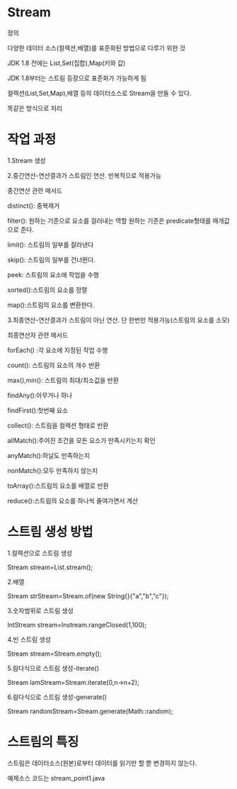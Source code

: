 # Stream

정의

다양한 데이터 소스(컬렉션,배열)를 표준화된 방법으로 다루기 위한 것

JDK 1.8 전에는 List,Set(집합),Map(키와 값)

JDK 1.8부터는 스트림 등장으로 표준화가 가능하게 됨

컬렉션(List,Set,Map),배열 등의 데이터소스로 Stream을 만들 수 있다.

똑같은 방식으로 처리

# 작업 과정

1.Stream 생성

2.중간연산-연산결과가 스트림인 연산. 반복적으로 적용가능


중간연산 관련 메서드

distinct(): 중복제거

filter(): 원하는 기준으로 요소를 걸러내는 역할
            원하는 기준은 predicate형태를 매개값으로 준다.

limit(): 스트림의 일부를 잘라낸다

skip(): 스트림의 일부를 건너뛴다.

peek: 스트림의 요소에 작업을 수행

sorted():스트림의 요소를 정렬

map():스트림의 요소를 변환한다.




3.최종연산-연산결과가 스트림이 아닌 연산. 단 한번만 적용가능(스트림의 요소를 소모)


최종연산자 관련 메서드


forEach() :각 요소에 지정된 작업 수행

count(): 스트림의 요소의 개수 반환

max(),min(): 스트림의 최대/최소값을 반환

findAny():아무거나 하나

findFirst():첫번째 요소

collect(): 스트림을 컬렉션 형태로 반환

allMatch():주어진 조건을 모든 요소가 만족시키는지 확인

anyMatch():하날도 만족하는지

nonMatch():모두 만족하지 않는지

toArray():스트림의 요소를 배열로 반환

reduce():스트림의 요소를 하나씩 줄여가면서 계산

# 스트림 생성 방법

1.컬렉션으로 스트림 생성

Stream<Integer> stream=List.stream();

2.배열

Stream<String> strStream=Stream.of(new String{}{"a","b","c"});

3.숫자범위로 스트림 생성

IntStream stream=Instream.rangeClosed(1,100);

4.빈 스트림 생성

Stream<String> stream=Stream.empty();


5.람다식으로 스트림 생성-iterate()

Stream<Integer> lamStream=Stream.iterate(0,n->n+2);

6.람다식으로 스트림 생성-generate()

Stream<Double> randomStream=Stream.generate(Math::random);

# 스트림의 특징

스트림은 데이터소스(원본)로부터 데이터를 읽기만 할 뿐 변경하지 않는다.

예제소스 코드는 stream_point1.java


